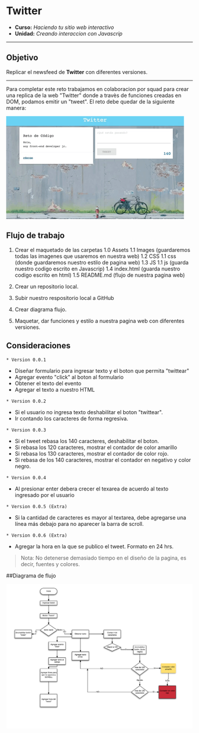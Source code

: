 # Twitter

* **Curso:** _Haciendo tu sitio web interactivo_
* **Unidad:** _Creando interaccion con Javascrip_

***
## Objetivo

Replicar el newsfeed de **Twitter** con diferentes versiones.

***

Para completar este reto trabajamos en colaboracion por squad para crear una replica de la web "Twitter" donde a travès de funciones creadas en DOM, podamos emitir un "tweet". El reto debe quedar de la siguiente manera:

![Twitter Website](assets/images/giphy.gif)

## Flujo de trabajo

1. Crear el maquetado de las carpetas
 1.0 Assets
  1.1 Images (guardaremos todas las imagenes que usaremos en nuestra web)
 1.2 CSS
  1.1 css (donde guardaremos nuestro estilo de pagina web)
 1.3 JS
  1.1 js (guarda nuestro codigo escrito en Javascrip)
 1.4 index.html (guarda nuestro codigo escrito en html)
 1.5 README.md (flujo de nuestra pagina web)

2. Crear un repositorio local.

3. Subir nuestro respositorio local a GitHub

4. Crear diagrama flujo.

5. Maquetar, dar funciones y estilo a nuestra pagina web con diferentes versiones.


## Consideraciones
```
* Version 0.0.1
```
- Diseñar formulario para ingresar texto y el boton que permita "twittear"
- Agregar evento "click" al boton al formulario
- Obtener el texto del evento
- Agregar el texto a nuestro HTML

```
* Version 0.0.2
```
- Si el usuario no ingresa texto deshabilitar el boton "twittear".
- Ir contando los caracteres de forma regresiva.

```
* Version 0.0.3
```

- Si el tweet rebasa los 140 caracteres, deshabilitar el boton.
- Si rebasa los 120 caracteres, mostrar el contador de color amarillo
- Si rebasa los 130 caracteres, mostrar el contador de color rojo.
- Si rebasa de los 140 caracteres, mostrar el contador en negativo y color negro.

```
* Version 0.0.4
```

- Al presionar enter debera crecer el texarea de acuerdo al texto ingresado por el usuario

```
* Version 0.0.5 (Extra)
```

- Si la cantidad de caracteres es mayor al textarea, debe agregarse una línea más debajo para no aparecer la barra de scroll.

```
* Version 0.0.6 (Extra)
```
- Agregar la hora en la que se publico el tweet. Formato en 24 hrs.

> Nota: No detenerse demasiado tiempo en el diseño de la pagina, es decir, fuentes y colores.

##Diagrama de flujo

![Diagrama de Flujo](assets/images/diagrama.png)
